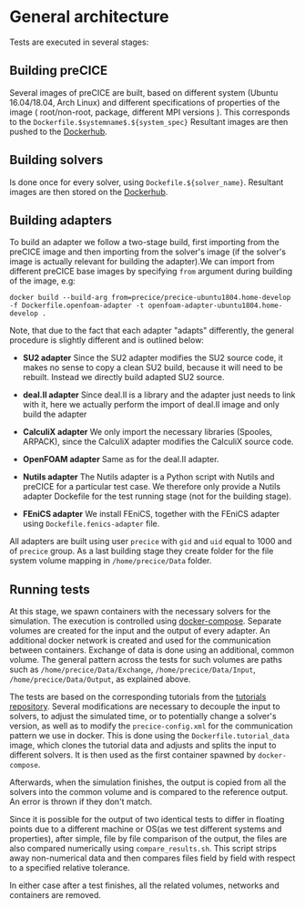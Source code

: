 # General architecture

Tests are executed in several stages:

## Building preCICE

Several images of preCICE are built, based on different system (Ubuntu 16.04/18.04, Arch Linux) and different specifications
of properties of the image ( root/non-root, package, different MPI versions ). This corresponds to the `Dockerfile.$systemname$.${system_spec}`
Resultant images are then pushed to the [Dockerhub](https://hub.docker.com/u/precice).

## Building solvers

Is done once for every solver, using `Dockefile.${solver_name}`. Resultant images are then stored on the [Dockerhub](https://hub.docker.com/u/precice).

## Building adapters


To build an adapter we follow a two-stage build, first importing from the preCICE image and then importing from the solver's image
(if the solver's image is actually relevant for building the adapter).We can import from different preCICE base images by specifying `from` 
argument during building of the image, e.g:
```
docker build --build-arg from=precice/precice-ubuntu1804.home-develop -f Dockerfile.openfoam-adapter -t openfoam-adapter-ubuntu1804.home-develop .
```
Note, that due to the fact that each adapter "adapts" differently, the general procedure is slightly different and is outlined below:

- **SU2 adapter**
  Since the SU2 adapter modifies the SU2 source code, it makes no sense to copy a clean SU2 build, because it will need to be rebuilt. Instead we directly build adapted
  SU2 source.

- **deal.II adapter**
  Since deal.II is a library and the adapter just needs to link with it, here we actually perform the import of deal.II image and only build
  the adapter

- **CalculiX adapter**
  We only import the necessary libraries (Spooles, ARPACK), since the CalculiX adapter modifies the CalculiX source code.

- **OpenFOAM adapter**
  Same as for the deal.II adapter.

- **Nutils adapter**
  The Nutils adapter is a Python script with Nutils and preCICE for a particular test case. We therefore only provide a Nutils adapter Dockefile for
 the test running stage (not for the building stage).

- **FEniCS adapter**
  We install FEniCS, together with the FEniCS adapter using `Dockefile.fenics-adapter` file.


All adapters are built using user `precice` with `gid` and `uid` equal to 1000 and of `precice` group. As a last building stage they create folder for the file system volume mapping in
`/home/precice/Data` folder.

## Running tests

At this stage, we spawn containers with the necessary solvers for the simulation. The execution is controlled using [docker-compose](https://docs.docker.com/compose/). Separate volumes are created for the input and the output of every adapter. An additional docker network is created and used for the communication between containers. Exchange of data is done using an additional, common volume. The general pattern across the tests for such volumes are paths
such as `/home/precice/Data/Exchange`, `/home/precice/Data/Input`, `/home/precice/Data/Output`, as explained above.

The tests are based on the corresponding tutorials from the [tutorials repository](https://github.com/precice/tutorials). Several modifications are necessary to decouple the input to solvers,
to adjust the simulated time, or to potentially change a solver's version, as well as to modify the `precice-config.xml` for the communication pattern we use in docker. This is done using the `Dockerfile.tutorial_data` image, which clones the tutorial data and adjusts and splits the input to different solvers. It is then used as the first container spawned by `docker-compose`.

Afterwards, when the simulation finishes, the output is copied from all the solvers into the common volume and is compared to the reference output. An error is thrown if they don't match.

Since it is possible for the output of two identical tests to differ in floating points due to a different machine or OS(as we test different systems and properties), after simple, file by file comparison of the output,
the files are also compared numerically using `compare_results.sh`. This script strips away non-numerical data and then compares files field by field with respect to a specified relative tolerance.

In either case after a test finishes, all the related volumes, networks and containers are removed.
